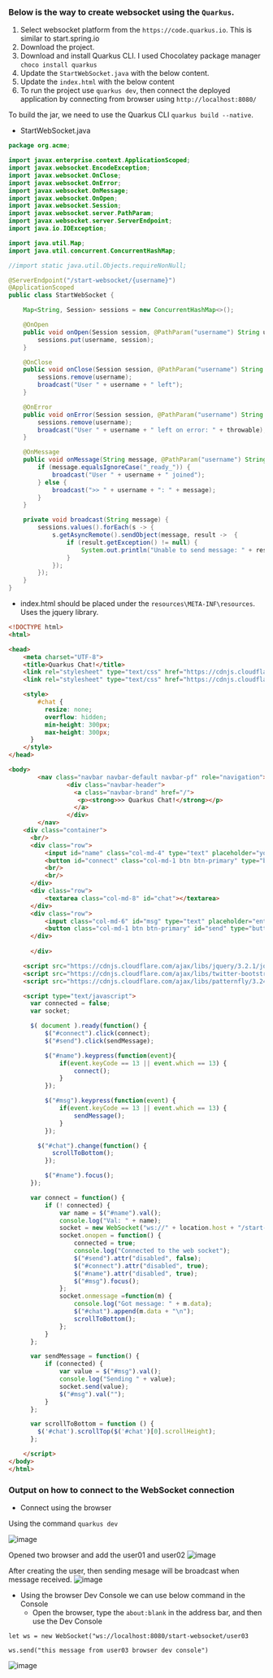 ### Below is the way to create websocket using the `Quarkus`.

1. Select websocket platform from the `https://code.quarkus.io`. This is similar to start.spring.io
2. Download the project.
3. Download and install Quarkus CLI. I used Chocolatey package manager `choco install quarkus`
4. Update the `StartWebSocket.java` with the below content.
5. Update the `index.html` with the below content
6. To run the project use `quarkus dev`, then connect the deployed application by connecting from browser using `http://localhost:8080/`

To build the jar, we need to use the Quarkus CLI `quarkus build --native`.

- StartWebSocket.java

```java
package org.acme;

import javax.enterprise.context.ApplicationScoped;
import javax.websocket.EncodeException;
import javax.websocket.OnClose;
import javax.websocket.OnError;
import javax.websocket.OnMessage;
import javax.websocket.OnOpen;
import javax.websocket.Session;
import javax.websocket.server.PathParam;
import javax.websocket.server.ServerEndpoint;
import java.io.IOException;

import java.util.Map;
import java.util.concurrent.ConcurrentHashMap;

//import static java.util.Objects.requireNonNull;

@ServerEndpoint("/start-websocket/{username}")
@ApplicationScoped
public class StartWebSocket {

    Map<String, Session> sessions = new ConcurrentHashMap<>(); 

    @OnOpen
    public void onOpen(Session session, @PathParam("username") String username) {
        sessions.put(username, session);
    }

    @OnClose
    public void onClose(Session session, @PathParam("username") String username) {
        sessions.remove(username);
        broadcast("User " + username + " left");
    }

    @OnError
    public void onError(Session session, @PathParam("username") String username, Throwable throwable) {
        sessions.remove(username);
        broadcast("User " + username + " left on error: " + throwable);
    }

    @OnMessage
    public void onMessage(String message, @PathParam("username") String username) {
        if (message.equalsIgnoreCase("_ready_")) {
            broadcast("User " + username + " joined");
        } else {
            broadcast(">> " + username + ": " + message);
        }
    }

    private void broadcast(String message) {
        sessions.values().forEach(s -> {
            s.getAsyncRemote().sendObject(message, result ->  {
                if (result.getException() != null) {
                    System.out.println("Unable to send message: " + result.getException());
                }
            });
        });
    }
}
```

- index.html should be placed under the `resources\META-INF\resources`. Uses the jquery library.

```html
<!DOCTYPE html>
<html>

<head>
    <meta charset="UTF-8">
    <title>Quarkus Chat!</title>
    <link rel="stylesheet" type="text/css" href="https://cdnjs.cloudflare.com/ajax/libs/patternfly/3.24.0/css/patternfly.min.css">
    <link rel="stylesheet" type="text/css" href="https://cdnjs.cloudflare.com/ajax/libs/patternfly/3.24.0/css/patternfly-additions.min.css">

    <style>
        #chat {
          resize: none;
          overflow: hidden;
          min-height: 300px;
          max-height: 300px;
      }
    </style>
</head>

<body>
        <nav class="navbar navbar-default navbar-pf" role="navigation">
                <div class="navbar-header">                  
                  <a class="navbar-brand" href="/">
                   <p><strong>>> Quarkus Chat!</strong></p>
                  </a>
                </div>
        </nav>
    <div class="container">
      <br/>
      <div class="row">
          <input id="name" class="col-md-4" type="text" placeholder="your name">
          <button id="connect" class="col-md-1 btn btn-primary" type="button">connect</button>
          <br/>
          <br/>
      </div>
      <div class="row">
          <textarea class="col-md-8" id="chat"></textarea>
      </div>
      <div class="row">
          <input class="col-md-6" id="msg" type="text" placeholder="enter your message">
          <button class="col-md-1 btn btn-primary" id="send" type="button" disabled>send</button>
      </div>
      
      </div>

    <script src="https://cdnjs.cloudflare.com/ajax/libs/jquery/3.2.1/jquery.min.js"></script>
    <script src="https://cdnjs.cloudflare.com/ajax/libs/twitter-bootstrap/3.3.7/js/bootstrap.min.js"></script>
    <script src="https://cdnjs.cloudflare.com/ajax/libs/patternfly/3.24.0/js/patternfly.min.js"></script>

    <script type="text/javascript">
      var connected = false;
      var socket;

      $( document ).ready(function() {
          $("#connect").click(connect);
          $("#send").click(sendMessage);

          $("#name").keypress(function(event){
              if(event.keyCode == 13 || event.which == 13) {
                  connect();
              }
          });

          $("#msg").keypress(function(event) {
              if(event.keyCode == 13 || event.which == 13) {
                  sendMessage();
              }
          });

        $("#chat").change(function() {
            scrollToBottom();
          });

          $("#name").focus();
      });

      var connect = function() {
          if (! connected) {
              var name = $("#name").val();
              console.log("Val: " + name);
              socket = new WebSocket("ws://" + location.host + "/start-websocket/" + name);
              socket.onopen = function() {
                  connected = true;
                  console.log("Connected to the web socket");
                  $("#send").attr("disabled", false);
                  $("#connect").attr("disabled", true);
                  $("#name").attr("disabled", true);
                  $("#msg").focus();
              };
              socket.onmessage =function(m) {
                  console.log("Got message: " + m.data);
                  $("#chat").append(m.data + "\n");
                  scrollToBottom();
              };
          }
      };

      var sendMessage = function() {
          if (connected) {
              var value = $("#msg").val();
              console.log("Sending " + value);
              socket.send(value);
              $("#msg").val("");
          }
      };

      var scrollToBottom = function () {
        $('#chat').scrollTop($('#chat')[0].scrollHeight);
      };

    </script>
</body>
</html>
```

### Output on how to connect to the WebSocket connection

- Connect using the browser

Using the command `quarkus dev`

![image](https://user-images.githubusercontent.com/6425536/185776201-0e5f96b0-a029-4ec6-8321-60b6f042ab1c.png)

Opened two browser and add the user01 and user02 
![image](https://user-images.githubusercontent.com/6425536/185776254-83cb1ee2-56db-4da0-8773-eb3fc11feb6e.png)

After creating the user, then sending mesage will be broadcast when message received.
![image](https://user-images.githubusercontent.com/6425536/185776285-bc207a06-ec97-458b-8d2e-1450c977f6b3.png)

- Using the browser Dev Console we can use below command in the Console
  - Open the browser, type the `about:blank` in the address bar, and then use the Dev Console

```
let ws = new WebSocket("ws://localhost:8080/start-websocket/user03

ws.send("this message from user03 browser dev console")
```

![image](https://user-images.githubusercontent.com/6425536/185776341-c3db74a7-9f1b-479b-8ab2-9f7cd8083f4b.png)

